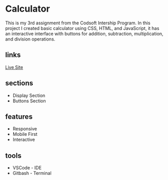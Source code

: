 # Calculator

This is my 3rd assignment from the Codsoft Intership Program.
In this project I created basic calculator using CSS, HTML, and JavaScript, it has an
interactive interface with buttons for addition, subtraction, multiplication, and division
operations.

## links

[Live Site](https://codsoft-calculatorproject.netlify.app)

## sections

- Display Section
- Buttons Section

## features

- Responsive
- Mobile First
- Interactive

## tools

- VSCode - IDE
- Gitbash - Terminal
